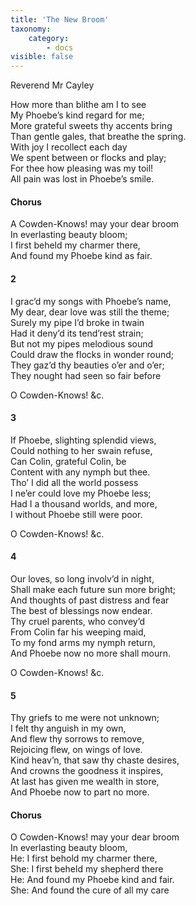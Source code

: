 ```yaml
---
title: 'The New Broom'
taxonomy:
    category:
        - docs
visible: false
---
```


<div class="author">Reverend Mr Cayley</div>

How more than blithe am I to see  
My Phoebe’s kind regard for me;  
More grateful sweets thy accents bring  
Than gentle gales, that breathe the spring.  
With joy I recollect each day  
We spent between or flocks and play;  
For thee how pleasing was my toil!  
All pain was lost in Phoebe’s smile.  
  
#### Chorus  
  
A Cowden-Knows! may your dear broom  
In everlasting beauty bloom;  
I first beheld my charmer there,  
And found my Phoebe kind as fair.  
  
#### 2 
  
I grac’d my songs with Phoebe’s name,  
My dear, dear love was still the theme;  
Surely my pipe I’d broke in twain  
Had it deny’d its tend’rest strain;  
But not my pipes melodious sound  
Could draw the flocks in wonder round;  
They gaz’d thy beauties o’er and o’er;  
They nought had seen so fair before  
  
O Cowden-Knows! &c.   
  
#### 3 
  
If Phoebe, slighting splendid views,  
Could nothing to her swain refuse,  
Can Colin, grateful Colin, be  
Content with any nymph but thee.  
Tho’ I did all the world possess  
I ne’er could love my Phoebe less;  
Had I a thousand worlds, and more,  
I without Phoebe still were poor.  
  
O Cowden-Knows! &c.  
  
#### 4
  
Our loves, so long involv’d in night,  
Shall make each future sun more bright;  
And thoughts of past distress and fear  
The best of blessings now endear.  
Thy cruel parents, who convey’d  
From Colin far his weeping maid,  
To my fond arms my nymph return,  
And Phoebe now no more shall mourn.  
  
O Cowden-Knows! &c.  
  
#### 5
  
Thy griefs to me were not unknown;  
I felt thy anguish in my own,  
And flew thy sorrows to remove,  
Rejoicing flew, on wings of love.  
Kind heav’n, that saw thy chaste desires,  
And crowns the goodness it inspires,  
At last has given me wealth in store,  
And Phoebe now to part no more.  
  
#### Chorus
  
O Cowden-Knows! may your dear broom  
In everlasting beauty bloom,  
He: I first behold my charmer there,  
She: I first beheld my shepherd there  
He: And found my Phoebe kind and fair.  
She: And found the cure of all my care